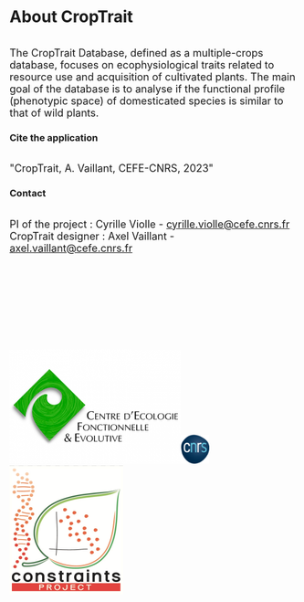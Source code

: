 # About CropTrait

<br /><font size ="4"> The CropTrait Database, defined as a multiple-crops database, focuses on ecophysiological traits related to resource use and acquisition of cultivated plants. The main goal of the database is to analyse if the functional profile (phenotypic space) of domesticated species is similar to that of wild plants.</font>

### Cite the application
<br /><font size ="4">"CropTrait, A. Vaillant, CEFE-CNRS, 2023"</font>

### Contact
<br /><font size ="4"> PI of the project : Cyrille Violle - cyrille.violle@cefe.cnrs.fr</font>
<br /><font size ="4"> CropTrait designer : Axel Vaillant - axel.vaillant@cefe.cnrs.fr</font>

<br /><br /><br /><br /><br /><br /><br /><br /><br /><img src="about/cefe.png" width="300" height="200" /><img src="about/cnrs.png" width="10%" height="10%" /><img src="about/ERC.png" />

